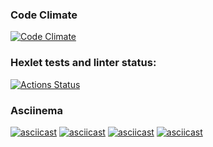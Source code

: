 ### Code Climate
[![Code Climate](https://codeclimate.com/github/graywrk/python-project-49.png)](https://codeclimate.com/github/graywrk/python-project-49)
### Hexlet tests and linter status:
[![Actions Status](https://github.com/graywrk/python-project-49/workflows/hexlet-check/badge.svg)](https://github.com/graywrk/python-project-49/actions)

### Asciinema
[![asciicast](https://asciinema.org/a/kPELxIAirhILy86q4ObK90Iyg.svg)](https://asciinema.org/a/kPELxIAirhILy86q4ObK90Iyg)
[![asciicast](https://asciinema.org/a/RGHI0or5RCtEqIg6I7AuzsGkY.svg)](https://asciinema.org/a/RGHI0or5RCtEqIg6I7AuzsGkY)
[![asciicast](https://asciinema.org/a/HucpuAjdNkeiGubXdUD3me0re.svg)](https://asciinema.org/a/HucpuAjdNkeiGubXdUD3me0re)
[![asciicast](https://asciinema.org/a/Hf6xSfs1Ye0isJOieNsdR9Ip2.svg)](https://asciinema.org/a/Hf6xSfs1Ye0isJOieNsdR9Ip2)